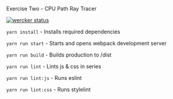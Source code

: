 Exercise Two - CPU Path Ray Tracer

[![wercker status](https://app.wercker.com/status/334219cb2568ce621acedb4c4808c6bd/s/master "wercker status")](https://app.wercker.com/project/byKey/334219cb2568ce621acedb4c4808c6bd)

`yarn install` - Installs required dependencies

`yarn run start` - Starts and opens webpack development server

`yarn run build` - Builds production to /dist

`yarn run lint` - Lints js & css in series

`yarn run lint:js` - Runs eslint

`yarn run lint:css` - Runs stylelint
